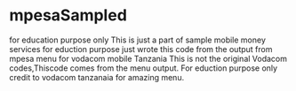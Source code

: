 # mpesaSampled
for education purpose only
This is just a part of sample mobile money services for eduction purpose
just wrote this code from the output from mpesa menu for vodacom  mobile Tanzania
This is not the original Vodacom codes,Thiscode comes from the menu output.
For eduction purpose only
credit to vodacom tanzanaia for amazing menu.
